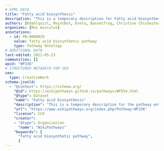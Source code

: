 ```yaml
---
# GPML DATA
title: "Fatty acid biosynthesis"
description: "This is a temporary description for Fatty acid biosynthesis"
authors: [Kdahlquist, MaintBot, Evelo, Bassetfrog, Christine Chichester, Mkutmon, Eweitz]
organisms: [Mus musculus]
annotations:
  - id: PW:0000029
    value: fatty acid biosynthetic pathway
    type: Pathway Ontology
# ADDITIONAL DATA
last-edited: 2021-05-23
communities: []
wpid: "WP336"
# STRUCTURED METADATA FOR SEO
seo:
  type: CreativeWork
schema-jsonld:
  - "@context": https://schema.org/
    "@id": https://wikipathways.github.io/pathways/WP554.html
    "@type": Dataset
    "name": "Fatty acid biosynthesis"
    "description": "This is a temporary description for the pathway entitled: Fatty acid biosynthesis"
    "url": "https://www.wikipathways.org/index.php/Pathway:WP336"
    "license": CC0
    "creator":
    - "@type": Organization
      "name": "WikiPathways"
    "keywords": [
      "fatty acid biosynthetic pathway",
      ]
---
```

